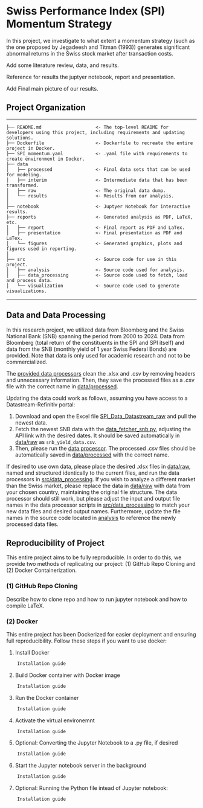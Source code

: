 # Swiss Performance Index (SPI) Momentum Strategy
In this project, we investigate to what extent a momentum strategy (such as the one proposed by Jegadeesh and Titman (1993)) generates significant abnormal returns in the Swiss stock market after transaction costs. 

Add some literature review, data, and results.

Reference for results the juptyer notebook, report and presentation.

Add Final main picture of our results.

## Project Organization
------------

    ├── README.md                    <- The top-level README for developers using this project, including requirements and updating solutions.
    ├── Dockerfile                   <- Dockerfile to recreate the entire project in Docker.
    ├── SPI_momentum.yaml            <- .yaml file with requirements to create environment in Docker.
    ├── data
    │   ├── processed                <- Final data sets that can be used for modeling.
    │   ├── interim                  <- Intermediate data that has been transformed.
    │   ├── raw                      <- The original data dump.
    │   └── results                  <- Results from our analysis.
    │
    ├── notebook                     <- Juptyer Notebook for interactive results.
    ├── reports                      <- Generated analysis as PDF, LaTeX, etc.
    │   ├── report                   <- Final report as PDF and LaTex.
    │   ├── presentation             <- Final presentation as PDF and LaTex.
    │   └── figures                  <- Generated graphics, plots and figures used in reporting.
    │
    ├── src                          <- Source code for use in this project.
    │   ├── analysis                 <- Source code used for analysis.
    │   ├── data_processing          <- Source code used to fetch, load and process data.
    │   └── visualization            <- Source code used to generate visualizations.
    
--------

## Data and Data Processing
In this research project, we utilized data from Bloomberg and the Swiss National Bank (SNB) spanning the period from 2000 to 2024. Data from Bloomberg (total return of the constituents in the SPI and SPI itself) and data from the SNB (monthly yield of 1 year Swiss Federal Bonds) are provided. Note that data is only used for academic research and not to be commercialized.

The [provided data processors](src/data_processing) clean the .xlsx and .csv by removing headers and unnecessary information. Then, they save the processed files as a .csv file with the correct name in [data/processed](data/processed). 

Updating the data could work as follows, assuming you have access to a Datastream-Refinitiv portal:
1. Download and open the Excel file [SPI_Data_Datastream_raw](data/raw/SPI_Data_Datastream_raw.xlsx) and pull the newest data.
2. Fetch the newest SNB data with the [data_fetcher_snb.py](datafeed/data_fetcher_snb.py), adjusting the API link with the desired dates. It should be saved automatically in [data/raw](data/raw) as `snb_yield_data.csv`.
3. Then, please run the [data processor](src/data_processing/main.py). The processed .csv files should be automatically saved in [data/processed](data/processed) with the correct name.

If desired to use own data, please place the desired .xlsx files in [data/raw](data/raw), named and structured identically to the current files, and run the data processors in [src/data_processing](src/data_processing). If you wish to analyze a different market than the Swiss market, please replace the data in [data/raw](data/raw) with data from your chosen country, maintaining the original file structure. The data processor should still work, but please adjust the input and output file names in the data processor scripts in [src/data_processing](src/data_processing) to match your new data files and desired output names. Furthermore, update the file names in the source code located in [analysis](src/analysis) to reference the newly processed data files. 

## Reproducibility of Project
This entire project aims to be fully reproducible. In order to do this, we provide two methods of replicating our project: (1) GitHub Repo Cloning and (2) Docker Containerization.  
### (1) GitHub Repo Cloning
Describe how to clone repo and how to run jupyter notebook and how to compile LaTeX.

### (2) Docker
This entire project has been Dockerized for easier deployment and ensuring full reproducibility. Follow these steps if you want to use docker:

1. Install Docker
```bash
    Installation guide
```
2. Build Docker container with Docker image
```bash
    Installation guide
```
3. Run the Docker container
```bash
    Installation guide
```
4. Activate the virtual environemnt
```bash
    Installation guide
```
5. Optional: Converting the Jupyter Notebook to a .py file, if desired
```bash
    Installation guide
```
6. Start the Jupyter notebook server in the background
```bash
    Installation guide
```
7. Optional: Running the Python file intead of Jupyter notebook:
```bash
    Installation guide
```
